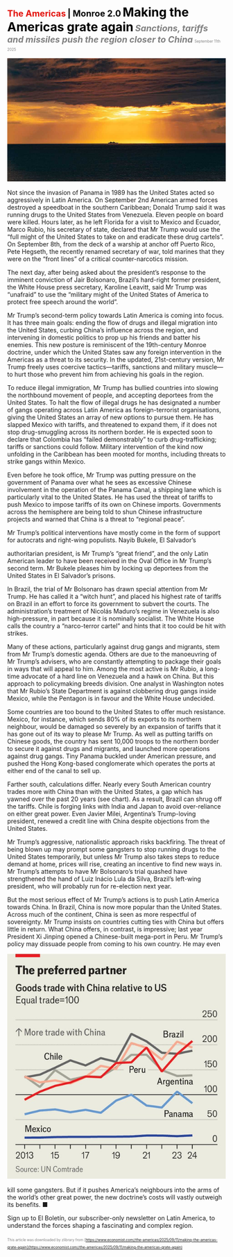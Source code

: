 <span style="color:#E3120B; font-size:14.9pt; font-weight:bold;">The Americas</span> <span style="color:#000000; font-size:14.9pt; font-weight:bold;">| Monroe 2.0</span>
<span style="color:#000000; font-size:21.0pt; font-weight:bold;">Making the Americas grate again</span>
<span style="color:#808080; font-size:14.9pt; font-weight:bold; font-style:italic;">Sanctions, tariffs and missiles push the region closer to China</span>
<span style="color:#808080; font-size:6.2pt;">September 11th 2025</span>

![](../images/022_Making_the_Americas_grate_again/p0095_img01.jpeg)

Not since the invasion of Panama in 1989 has the United States acted so aggressively in Latin America. On September 2nd American armed forces destroyed a speedboat in the southern Caribbean; Donald Trump said it was running drugs to the United States from Venezuela. Eleven people on board were killed. Hours later, as he left Florida for a visit to Mexico and Ecuador, Marco Rubio, his secretary of state, declared that Mr Trump would use the “full might of the United States to take on and eradicate these drug cartels”. On September 8th, from the deck of a warship at anchor off Puerto Rico, Pete Hegseth, the recently renamed secretary of war, told marines that they were on the “front lines” of a critical counter-narcotics mission.

The next day, after being asked about the president’s response to the imminent conviction of Jair Bolsonaro, Brazil’s hard-right former president, the White House press secretary, Karoline Leavitt, said Mr Trump was “unafraid” to use the “military might of the United States of America to protect free speech around the world”.

Mr Trump’s second-term policy towards Latin America is coming into focus. It has three main goals: ending the flow of drugs and illegal migration into the United States, curbing China’s influence across the region, and intervening in domestic politics to prop up his friends and batter his enemies. This new posture is reminiscent of the 19th-century Monroe doctrine, under which the United States saw any foreign intervention in the Americas as a threat to its security. In the updated, 21st-century version, Mr Trump freely uses coercive tactics—tariffs, sanctions and military muscle— to hurt those who prevent him from achieving his goals in the region.

To reduce illegal immigration, Mr Trump has bullied countries into slowing the northbound movement of people, and accepting deportees from the United States. To halt the flow of illegal drugs he has designated a number of gangs operating across Latin America as foreign-terrorist organisations, giving the United States an array of new options to pursue them. He has slapped Mexico with tariffs, and threatened to expand them, if it does not stop drug-smuggling across its northern border. He is expected soon to declare that Colombia has “failed demonstrably” to curb drug-trafficking; tariffs or sanctions could follow. Military intervention of the kind now unfolding in the Caribbean has been mooted for months, including threats to strike gangs within Mexico.

Even before he took office, Mr Trump was putting pressure on the government of Panama over what he sees as excessive Chinese involvement in the operation of the Panama Canal, a shipping lane which is particularly vital to the United States. He has used the threat of tariffs to push Mexico to impose tariffs of its own on Chinese imports. Governments across the hemisphere are being told to shun Chinese infrastructure projects and warned that China is a threat to “regional peace”.

Mr Trump’s political interventions have mostly come in the form of support for autocrats and right-wing populists. Nayib Bukele, El Salvador’s

authoritarian president, is Mr Trump’s “great friend”, and the only Latin American leader to have been received in the Oval Office in Mr Trump’s second term. Mr Bukele pleases him by locking up deportees from the United States in El Salvador’s prisons.

In Brazil, the trial of Mr Bolsonaro has drawn special attention from Mr Trump. He has called it a “witch hunt”, and placed his highest rate of tariffs on Brazil in an effort to force its government to subvert the courts. The administration’s treatment of Nicolás Maduro’s regime in Venezuela is also high-pressure, in part because it is nominally socialist. The White House calls the country a “narco-terror cartel” and hints that it too could be hit with strikes.

Many of these actions, particularly against drug gangs and migrants, stem from Mr Trump’s domestic agenda. Others are due to the manoeuvring of Mr Trump’s advisers, who are constantly attempting to package their goals in ways that will appeal to him. Among the most active is Mr Rubio, a long- time advocate of a hard line on Venezuela and a hawk on China. But this approach to policymaking breeds division. One analyst in Washington notes that Mr Rubio’s State Department is against clobbering drug gangs inside Mexico, while the Pentagon is in favour and the White House undecided.

Some countries are too bound to the United States to offer much resistance. Mexico, for instance, which sends 80% of its exports to its northern neighbour, would be damaged so severely by an expansion of tariffs that it has gone out of its way to please Mr Trump. As well as putting tariffs on Chinese goods, the country has sent 10,000 troops to the northern border to secure it against drugs and migrants, and launched more operations against drug gangs. Tiny Panama buckled under American pressure, and pushed the Hong Kong-based conglomerate which operates the ports at either end of the canal to sell up.

Farther south, calculations differ. Nearly every South American country trades more with China than with the United States, a gap which has yawned over the past 20 years (see chart). As a result, Brazil can shrug off the tariffs. Chile is forging links with India and Japan to avoid over-reliance on either great power. Even Javier Milei, Argentina’s Trump-loving president, renewed a credit line with China despite objections from the United States.

Mr Trump’s aggressive, nationalistic approach risks backfiring. The threat of being blown up may prompt some gangsters to stop running drugs to the United States temporarily, but unless Mr Trump also takes steps to reduce demand at home, prices will rise, creating an incentive to find new ways in. Mr Trump’s attempts to have Mr Bolsonaro’s trial quashed have strengthened the hand of Luiz Inácio Lula da Silva, Brazil’s left-wing president, who will probably run for re-election next year.

But the most serious effect of Mr Trump’s actions is to push Latin America towards China. In Brazil, China is now more popular than the United States. Across much of the continent, China is seen as more respectful of sovereignty. Mr Trump insists on countries cutting ties with China but offers little in return. What China offers, in contrast, is impressive; last year President Xi Jinping opened a Chinese-built mega-port in Peru. Mr Trump’s policy may dissuade people from coming to his own country. He may even

![](../images/022_Making_the_Americas_grate_again/p0098_img01.jpeg)

kill some gangsters. But if it pushes America’s neighbours into the arms of the world’s other great power, the new doctrine’s costs will vastly outweigh its benefits. ■

Sign up to El Boletín, our subscriber-only newsletter on Latin America, to understand the forces shaping a fascinating and complex region.

<span style="color:#808080; font-size:6.2pt;">This article was downloaded by zlibrary from [https://www.economist.com//the-americas/2025/09/11/making-the-americas-grate-again](https://www.economist.com//the-americas/2025/09/11/making-the-americas-grate-again)</span>